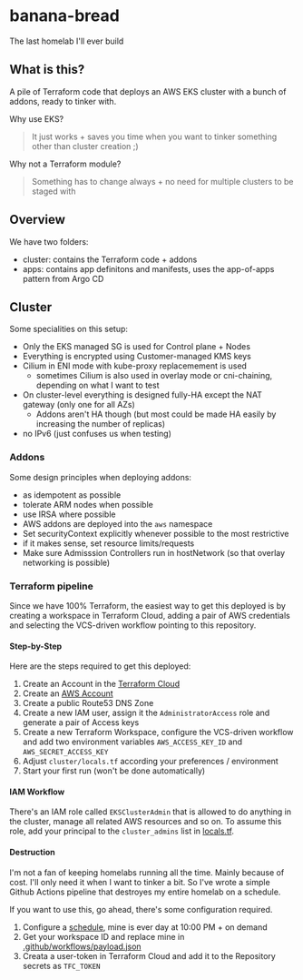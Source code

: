 # banana-bread

The last homelab I'll ever build

## What is this?

A pile of Terraform code that deploys an AWS EKS cluster with a bunch of addons, ready to tinker with.

Why use EKS?
> It just works + saves you time when you want to tinker something other than cluster creation ;)

Why not a Terraform module?
> Something has to change always + no need for multiple clusters to be staged with

## Overview

We have two folders:
- cluster: contains the Terraform code + addons
- apps: contains app definitons and manifests, uses the app-of-apps pattern from Argo CD

## Cluster

Some specialities on this setup:

- Only the EKS managed SG is used for Control plane + Nodes
- Everything is encrypted using Customer-managed KMS keys
- Cilium in ENI mode with kube-proxy replacemement is used 
  - sometimes Cilium is also used in overlay mode or cni-chaining, depending on what I want to test
- On cluster-level everything is designed fully-HA except the NAT gateway (only one for all AZs)
  - Addons aren't HA though (but most could be made HA easily by increasing the number of replicas)
- no IPv6 (just confuses us when testing)

### Addons

Some design principles when deploying addons:
- as idempotent as possible
- tolerate ARM nodes when possible
- use IRSA where possible
- AWS addons are deployed into the `aws` namespace
- Set securityContext explicitly whenever possible to the most restrictive
- if it makes sense, set resource limits/requests
- Make sure Admisssion Controllers run in hostNetwork (so that overlay networking is possible)

### Terraform pipeline

Since we have 100% Terraform, the easiest way to get this deployed is by creating a workspace in Terraform Cloud, adding a pair of AWS credentials and selecting the VCS-driven workflow pointing to this repository.

#### Step-by-Step

Here are the steps required to get this deployed:

1. Create an Account in the [Terraform Cloud](https://app.terraform.io)
2. Create an [AWS Account](https://aws.amazon.com)
3. Create a public Route53 DNS Zone 
4. Create a new IAM user, assign it the `AdministratorAccess` role and generate a pair of Access keys
5. Create a new Terraform Workspace, configure the VCS-driven workflow and add two environment variables `AWS_ACCESS_KEY_ID` and `AWS_SECRET_ACCESS_KEY`
6. Adjust `cluster/locals.tf` according your preferences / environment
6. Start your first run (won't be done automatically)

#### IAM Workflow

There's an IAM role called `EKSClusterAdmin` that is allowed to do anything in the cluster, manage all related AWS resources and so on. To assume this role, add your principal to the `cluster_admins` list in [locals.tf](cluster/locals.tf).

#### Destruction

I'm not a fan of keeping homelabs running all the time. Mainly because of cost. I'll only need it when I want to tinker a bit. So I've wrote a simple Github Actions pipeline that destroyes my entire homelab on a schedule.

If you want to use this, go ahead, there's some configuration required.

1. Configure a [schedule](./.github/workflows/destroy.yml), mine is ever day at 10:00 PM + on demand
2. Get your workspace ID and replace mine in [.github/workflows/payload.json](./.github/workflows/payload.json)
3. Creata a user-token in Terraform Cloud and add it to the Repository secrets as `TFC_TOKEN`